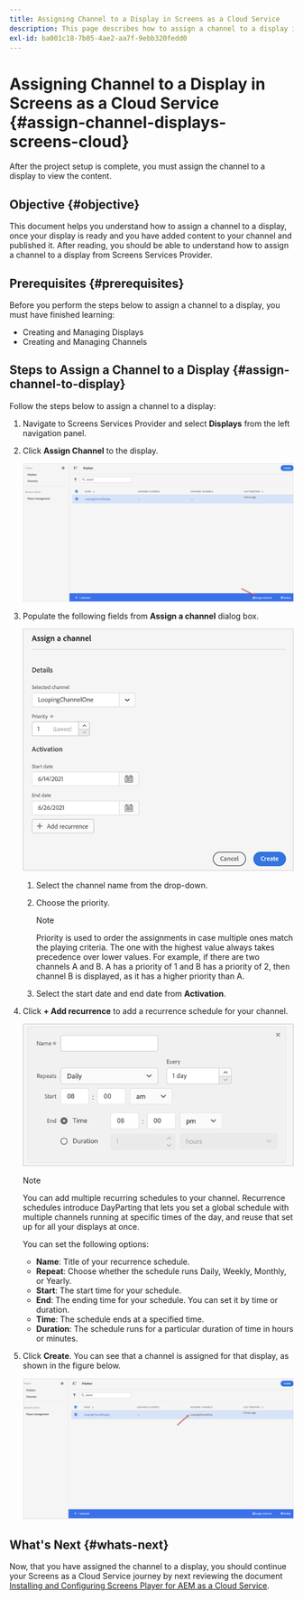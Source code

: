```yaml
---
title: Assigning Channel to a Display in Screens as a Cloud Service
description: This page describes how to assign a channel to a display in Screens as a Cloud Service.
exl-id: ba001c18-7b05-4ae2-aa7f-9ebb320fedd0
---
```

# Assigning Channel to a Display in Screens as a Cloud Service {#assign-channel-displays-screens-cloud}

After the project setup is complete, you must assign the channel to a display to view the content.

## Objective {#objective}

This document helps you understand how to assign a channel to a display, once your display  is ready and you have added content to your channel and published it. After reading, you should be able to understand how to assign a channel to a display from Screens Services Provider.

## Prerequisites {#prerequisites}

Before you perform the steps below to assign a channel to a display, you must have finished learning:

* Creating  and Managing Displays
* Creating and Managing Channels

## Steps to Assign a Channel to a Display {#assign-channel-to-display}

Follow the steps below to assign a channel to a display:

1. Navigate to Screens Services Provider and select **Displays** from the left navigation panel. 

1. Click **Assign Channel** to the display.

   ![image](/help/screens-cloud/assets/display/assignchannel-1.png)

1. Populate the following fields from **Assign a channel** dialog box.

   ![image](/help/screens-cloud/assets/display/assignchannel-2.png)

   1. Select the channel name from the drop-down.
   1. Choose the priority.

      >[!NOTE]
      >Priority is used to order the assignments in case multiple ones match the playing criteria. The one with the highest value always takes precedence over lower values. For example, if there are two channels A and B. A has a priority of 1 and B has a priority of 2, then channel B is displayed, as it has a higher priority than A.
   
   1. Select the start date and end date from **Activation**.

1. Click **+ Add recurrence** to add a recurrence schedule for your channel.

   ![image](/help/screens-cloud/assets/create-content/recurrence-1.png)

      >[!NOTE]
      >You can add multiple recurring schedules to your channel. Recurrence schedules introduce DayParting that lets you set a global schedule with multiple channels running at specific times of the day, and reuse that set up for all your displays at once.

   You can set the following options:

   * **Name**: Title of your recurrence schedule.
   * **Repeat**: Choose whether the schedule runs Daily, Weekly, Monthly, or Yearly.
   * **Start**: The start time for your schedule.
   * **End**: The ending time for your schedule. You can set it by time or duration.
   * **Time**: The schedule ends at a specified time.
   * **Duration**: The schedule runs for a particular duration of time in hours or minutes.
      
1. Click **Create**. You can see that a channel is assigned for that display, as shown in the figure below.

      ![image](/help/screens-cloud/assets/display/assignchannel-3.png)


## What's Next {#whats-next}

Now, that you have assigned the channel to a display, you should continue your Screens as a Cloud Service journey by next reviewing the document [Installing and Configuring Screens Player for AEM as a Cloud Service](/help/screens-cloud/managing-players-registration/installing-screens-cloud-player.md).
